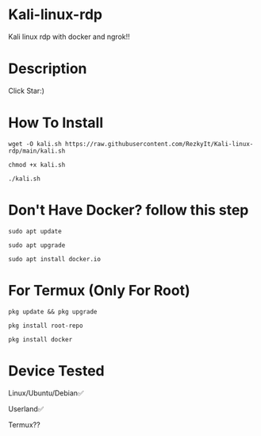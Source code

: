 # Kali-linux-rdp
Kali linux rdp with docker and ngrok!!

# Description 
Click Star:)
# How To Install

<pre><code>wget -O kali.sh https://raw.githubusercontent.com/RezkyIt/Kali-linux-rdp/main/kali.sh</code></pre>

<pre><code>chmod +x kali.sh</code></pre>

<pre><code>./kali.sh</code></pre>

# Don't Have Docker? follow this step

<pre><code>sudo apt update</code></pre>

<pre><code>sudo apt upgrade</code></pre>

<pre><code>sudo apt install docker.io</code></pre>

# For Termux (Only For Root)

<pre><code>pkg update && pkg upgrade</code></pre>

<pre><code>pkg install root-repo</code></pre>

<pre><code>pkg install docker</code></pre>

# Device Tested

Linux/Ubuntu/Debian✅

Userland✅

Termux??

